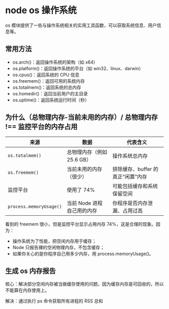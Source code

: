 # node os 操作系统

os 模块提供了一些与操作系统相关的实用工具函数，可以获取系统信息、用户信息等。​

## 常用方法

- os.arch()：返回操作系统的架构（如 x64）​
- os.platform()：返回操作系统的平台（如 win32、linux、darwin）​
- os.cpus()：返回系统的 CPU 信息 ​
- os.freemem()：返回可用的系统内存 ​
- os.totalmem()：返回系统的总内存 ​
- os.homedir()：返回当前用户的主目录 ​
- os.uptime()：返回系统运行时间（秒）

## 为什么（总物理内存-当前未用的内存）/ 总物理内存 !== 监控平台的内存占用

| 来源                    | 数据                       | 代表含义                          |
| ----------------------- | -------------------------- | --------------------------------- |
| `os.totalmem()`         | 总物理内存（例如 25.6 GB） | 操作系统总内存                    |
| `os.freemem()`          | 当前未用的内存（很少）     | 排除缓存、buffer 的真正“闲置”内存 |
| 监控平台                | 使用了 74%                 | 可能包括缓存和系统保留空间        |
| `process.memoryUsage()` | 当前 Node 进程自己用的内存 | 你程序是否内存泄漏、占用过高      |

看到的 freemem 很小，但是监控平台显示占用内存 74%，这是合理的现象。因为：

- 操作系统为了性能，把空闲内存用于缓存；
- Node 只报告裸的空闲物理内存，不包含缓存；
- 如果你关心的是你程序自己用多少内存，用 process.memoryUsage()。

## 生成 os 内存报告

核心：解决部分空闲内存被当做缓存使用的问题，因为缓存内存是可回收的，所以不能算在内存使用上。

解决：通过执行 ps 命令获取所有进程的 RSS 总和

